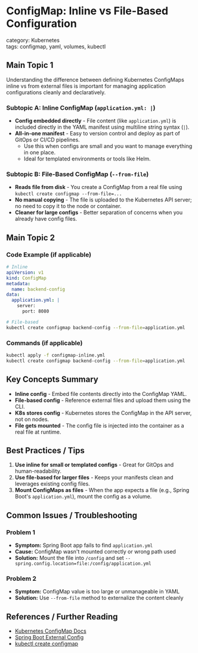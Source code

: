 # ConfigMap: Inline vs File-Based Configuration  
category: Kubernetes  
tags: configmap, yaml, volumes, kubectl

## Main Topic 1

Understanding the difference between defining Kubernetes ConfigMaps inline vs from external files is important for managing application configurations cleanly and declaratively.

### Subtopic A: Inline ConfigMap (`application.yml: |`)
- **Config embedded directly** - File content (like `application.yml`) is included directly in the YAML manifest using multiline string syntax (`|`).
- **All-in-one manifest** - Easy to version control and deploy as part of GitOps or CI/CD pipelines.
  - Use this when configs are small and you want to manage everything in one place.
  - Ideal for templated environments or tools like Helm.

### Subtopic B: File-Based ConfigMap (`--from-file`)
- **Reads file from disk** - You create a ConfigMap from a real file using `kubectl create configmap --from-file=...`
- **No manual copying** - The file is uploaded to the Kubernetes API server; no need to copy it to the node or container.
- **Cleaner for large configs** - Better separation of concerns when you already have config files.

## Main Topic 2

### Code Example (if applicable)
```yaml
# Inline
apiVersion: v1
kind: ConfigMap
metadata:
  name: backend-config
data:
  application.yml: |
    server:
      port: 8080
```

```bash
# File-based
kubectl create configmap backend-config --from-file=application.yml
```

### Commands (if applicable)
```bash
kubectl apply -f configmap-inline.yml
kubectl create configmap backend-config --from-file=application.yml
```

## Key Concepts Summary

- **Inline config** - Embed file contents directly into the ConfigMap YAML.
- **File-based config** - Reference external files and upload them using the CLI.
- **K8s stores config** - Kubernetes stores the ConfigMap in the API server, not on nodes.
- **File gets mounted** - The config file is injected into the container as a real file at runtime.

## Best Practices / Tips

1. **Use inline for small or templated configs** - Great for GitOps and human-readability.
2. **Use file-based for larger files** - Keeps your manifests clean and leverages existing config files.
3. **Mount ConfigMaps as files** - When the app expects a file (e.g., Spring Boot's `application.yml`), mount the config as a volume.

## Common Issues / Troubleshooting

### Problem 1
- **Symptom:** Spring Boot app fails to find `application.yml`
- **Cause:** ConfigMap wasn't mounted correctly or wrong path used  
- **Solution:** Mount the file into `/config` and set `--spring.config.location=file:/config/application.yml`

### Problem 2
- **Symptom:** ConfigMap value is too large or unmanageable in YAML
- **Solution:** Use `--from-file` method to externalize the content cleanly

## References / Further Reading

- [Kubernetes ConfigMap Docs](https://kubernetes.io/docs/concepts/configuration/configmap/)
- [Spring Boot External Config](https://docs.spring.io/spring-boot/docs/current/reference/html/features.html#features.external-config)
- [kubectl create configmap](https://kubernetes.io/docs/reference/generated/kubectl/kubectl-commands#create-configmap)


